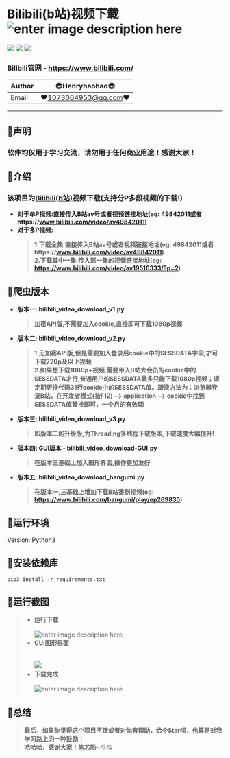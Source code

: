 Bilibili(b站)视频下载 ![enter image description here](Pic/logo.png)
===========================
![](https://img.shields.io/badge/Python-3.6.3-blue.svg) ![](https://img.shields.io/badge/requests-2.18.4-green.svg) ![](https://img.shields.io/badge/moviepy-0.2.3.2-green.svg)
### Bilibili官网 - https://www.bilibili.com/
|Author|:sunglasses:Henryhaohao:sunglasses:|
|---|---
|Email|:hearts:1073064953@qq.com:hearts:

    
****
## :dolphin:声明
### 软件均仅用于学习交流，请勿用于任何商业用途！感谢大家！
## :dolphin:介绍
### 该项目为[Bilibili(b站)](https://www.bilibili.com/)视频下载(支持分P多段视频的下载!)
- **对于单P视频:直接传入B站av号或者视频链接地址(eg: 49842011或者https://www.bilibili.com/video/av49842011)**
- **对于多P视频:**
  > **1.下载全集:直接传入B站av号或者视频链接地址(eg: 49842011或者https://www.bilibili.com/video/av49842011)**<br>
  > **2.下载其中一集:传入那一集的视频链接地址(eg: https://www.bilibili.com/video/av19516333/?p=2)**
## :dolphin:爬虫版本
- **版本一: bilibili_video_download_v1.py**
  > **加密API版,不需要加入cookie,直接即可下载1080p视频<br>**
- **版本二: bilibili_video_download_v2.py**
  > **1.无加密API版,但是需要加入登录后cookie中的SESSDATA字段,才可下载720p及以上视频**<br>
  > **2.如果想下载1080p+视频,需要带入B站大会员的cookie中的SESSDATA才行,普通用户的SESSDATA最多只能下载1080p视频；请定期更换代码31行cookie中的SESSDATA值。跟换方法为：浏览器登录B站，在开发者模式(按F12) --> application --> cookie中找到SESSDATA值替换即可，一个月的有效期**
- **版本三: bilibili_video_download_v3.py**
  > **即版本二的升级版,为Threading多线程下载版本,下载速度大幅提升!**<br> 

- **版本四: GUI版本 - bilibili_video_download-GUI.py**
  > **在版本三基础上加入图形界面,操作更加友好<br>**

- **版本五: bilibili_video_download_bangumi.py**
  > **在版本一,三基础上增加下载B站番剧视频(eg: https://www.bilibili.com/bangumi/play/ep269835)<br>**
## :dolphin:运行环境
Version: Python3
## :dolphin:安装依赖库
```
pip3 install -r requirements.txt
```
## :dolphin:运行截图
> - **运行下载**<br><br>
![enter image description here](Pic/run.png)
> - **GUI图形界面**<br><br>  
![](Pic/GUI-run.png)
> - **下载完成**<br><br>
![enter image description here](Pic/video.png)
## :dolphin:**总结**
> **最后，如果你觉得这个项目不错或者对你有帮助，给个Star呗，也算是对我学习路上的一种鼓励！<br>
 哈哈哈，感谢大家！笔芯哟~**:cupid::cupid:
